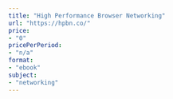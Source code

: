 ```yaml
---
title: "High Performance Browser Networking"
url: "https://hpbn.co/"
price: 
- "0"
pricePerPeriod: 
- "n/a"
format: 
- "ebook"
subject: 
- "networking"
---
```

